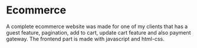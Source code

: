 # Ecommerce

A complete ecommerce website was made for one of my clients that has a guest feature, pagination, add to cart, update cart feature and also payment gateway. The frontend part is made with javascript and html-css.
